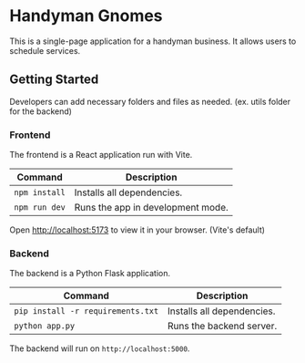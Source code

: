 # Handyman Gnomes

This is a single-page application for a handyman business. It allows users to schedule services.

## Getting Started

Developers can add necessary folders and files as needed. (ex. utils folder for the backend)

### Frontend

The frontend is a React application run with Vite.

| Command       | Description                       |
| ------------- | --------------------------------- |
| `npm install` | Installs all dependencies.        |
| `npm run dev` | Runs the app in development mode. |

Open [http://localhost:5173](http://localhost:5173) to view it in your browser. (Vite's default)

### Backend

The backend is a Python Flask application.

| Command                           | Description                |
| --------------------------------- | -------------------------- |
| `pip install -r requirements.txt` | Installs all dependencies. |
| `python app.py`                   | Runs the backend server.   |

The backend will run on `http://localhost:5000`.
